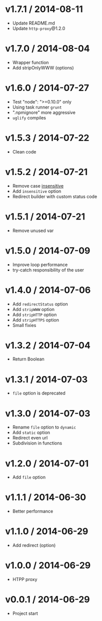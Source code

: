 v1.7.1 / 2014-08-11
==================

  * Update README.md
  * Update `http-proxy`@1.2.0

v1.7.0 / 2014-08-04
==================

  * Wrapper function
  * Add stripOnlyWWW (options)

v1.6.0 / 2014-07-27
==================

  * Test "node": ">=0.10.0" only
  * Using task runner `grunt`
  * ".npmignore" more aggressive
  * `uglify` compiles

v1.5.3 / 2014-07-22
==================

  * Clean code

v1.5.2 / 2014-07-21
==================

  * Remove case [insensitive](http://jsperf.com/case-sensitive-regex-vs-case-insensitive-regex)
  * Add `insensitive` option
  * Redirect builder with custom status code

v1.5.1 / 2014-07-21
==================

  * Remove unused var

v1.5.0 / 2014-07-09
==================

  * Improve loop performance
  * try-catch responsibility of the user

v1.4.0 / 2014-07-06
==================

  * Add `redirectStatus` option
  * Add `stripWWW` option
  * Add `stripHTTP` option
  * Add `stripHTTPS` option
  * Small fixies

v1.3.2 / 2014-07-04
==================

  * Return Boolean

v1.3.1 / 2014-07-03
==================

  * `file` option is deprecated

v1.3.0 / 2014-07-03
==================

  * Rename `file` option to `dynamic`
  * Add `static` option
  * Redirect even url
  * Subdivision in functions

v1.2.0 / 2014-07-01
==================

  * Add `file` option

v1.1.1 / 2014-06-30
==================

  * Better performance

v1.1.0 / 2014-06-29
==================

  * Add redirect (option)

v1.0.0 / 2014-06-29
==================

  * HTPP proxy

v0.0.1 / 2014-06-29
==================

  * Project start
